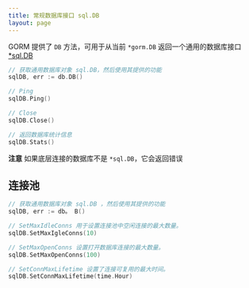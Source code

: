 ```yaml
---
title: 常规数据库接口 sql.DB
layout: page
---
```


GORM 提供了 `DB` 方法，可用于从当前 `*gorm.DB` 返回一个通用的数据库接口 [*sql.DB](https://pkg.go.dev/database/sql#DB)

```go
// 获取通用数据库对象 sql.DB，然后使用其提供的功能
sqlDB, err := db.DB()

// Ping
sqlDB.Ping()

// Close
sqlDB.Close()

// 返回数据库统计信息
sqlDB.Stats()
```

**注意** 如果底层连接的数据库不是 `*sql.DB`，它会返回错误

## 连接池

```go
// 获取通用数据库对象 sql.DB ，然后使用其提供的功能
sqlDB, err := db。 B()

// SetMaxIdleConns 用于设置连接池中空闲连接的最大数量。
sqlDB.SetMaxIgleConns(10)

// SetMaxOpenConns 设置打开数据库连接的最大数量。
sqlDB.SetMaxOpenConns(100)

// SetConnMaxLifetime 设置了连接可复用的最大时间。
sqlDB.SetConnMaxLifetime(time.Hour)
```
